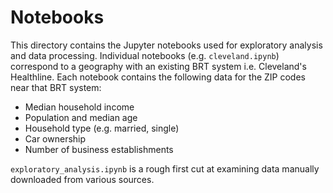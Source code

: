 # Notebooks

This directory contains the Jupyter notebooks used for exploratory analysis and data processing. Individual notebooks (e.g. `cleveland.ipynb`) correspond to a geography with an existing BRT system i.e. Cleveland's Healthline. Each notebook contains the following data for the ZIP codes near that BRT system:
- Median household income
- Population and median age
- Household type (e.g. married, single)
- Car ownership
- Number of business establishments

`exploratory_analysis.ipynb` is a rough first cut at examining data manually downloaded from various sources.